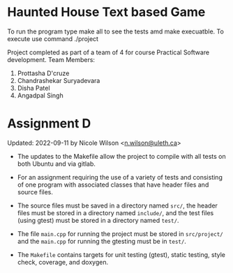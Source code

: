 # Haunted House Text based Game
To run the program type make all to see the tests amd make execuatble.
To execute use command ./project

Project completed as part of a team of 4 for course Practical Software development.
Team Members: 
1) Prottasha D'cruze
2) Chandrashekar Suryadevara
3) Disha Patel
4) Angadpal Singh


# Assignment D
Updated: 2022-09-11 by Nicole Wilson &lt;n.wilson@uleth.ca&gt;

* The updates to the Makefile allow the project to compile with all tests on both Ubuntu and via gitlab.

* For an assignment requiring the use of a variety of tests and consisting of one program with associated classes that have header files and source files.

* The source files must be saved in a directory named <code>src/</code>, the header files must be stored in a directory named <code>include/</code>, and the test files (using gtest) must be stored in a directory named <code>test/</code>.

* The file <code>main.cpp</code> for running the project must be stored in <code>src/project/</code> and the <code>main.cpp</code> for running the gtesting must be in <code>test/</code>.

* The <code>Makefile</code> contains targets for unit testing (gtest), static testing, style check, coverage, and doxygen.
